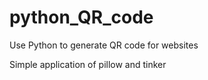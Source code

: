 # python_QR_code
Use Python to generate QR code for websites

Simple application of pillow and tinker

